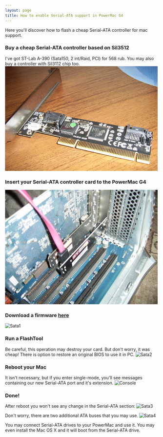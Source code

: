 ```yaml
---
layout: page
title: How to enable Serial-ATA support in PowerMac G4
---
```

 
Here you'll discover how to flash a cheap Serial-ATA controller for mac support. 

### Buy a cheap Serial-ATA controller based on Sil3512
I've got ST-Lab A-390 (Sata150, 2 int/Raid, PCI) for 568 rub. You may also buy a controller with Sil3112 chip too.
![Sata card](/osx/sata/card.jpg)

### Insert your Serial-ATA controller card to the PowerMac G4
![Inside](/osx/sata/inside.jpg)

### Download a firmware [here](http://wiki.victor3d.com.br/osx/sata/sata.zip)
![Sata1](http://wiki.victor3d.com.br/osx/sata/sata1.png)

### Run a FlashTool
Be careful, this operation may destroy your card. But don't worry, it was cheap! There is option to restore an original BIOS to use it in PC.
![Sata2](http://wiki.victor3d.com.br/osx/sata/sata2.png)

### Reboot your Mac
It isn't necessary, but if you enter single-mode, you'll see messages containing our new Serial-ATA port and it's extension.
![Console](http://wiki.victor3d.com.br/osx/sata/console.jpg)

### Done!
After reboot you won't see any change in the Serial-ATA section:
![Sata3](http://wiki.victor3d.com.br/osx/sata/sata3.png)

Don't worry, there are two additional ATA buses that you may use.
![Sata4](http://wiki.victor3d.com.br/osx/sata/sata4.png)

You may connect Serial-ATA drives to your PowerMac and use it. You may even install the Mac OS X and it will boot from the Serial-ATA drive.
